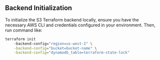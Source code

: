## Backend Initialization
To initialize the S3 Terraform backend locally, ensure you have the necessary AWS CLI and credentials configured in your environment. Then, run command like:

```bash
terraform init 
    -backend-config="region=us-west-2" \
    -backend-config="bucket=bucket-name" \
    -backend-config="dynamodb_table=terraform-state-lock"
```
